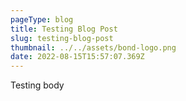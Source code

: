 ```yaml
---
pageType: blog
title: Testing Blog Post
slug: testing-blog-post
thumbnail: ../../assets/bond-logo.png
date: 2022-08-15T15:57:07.369Z
---
```

Testing body